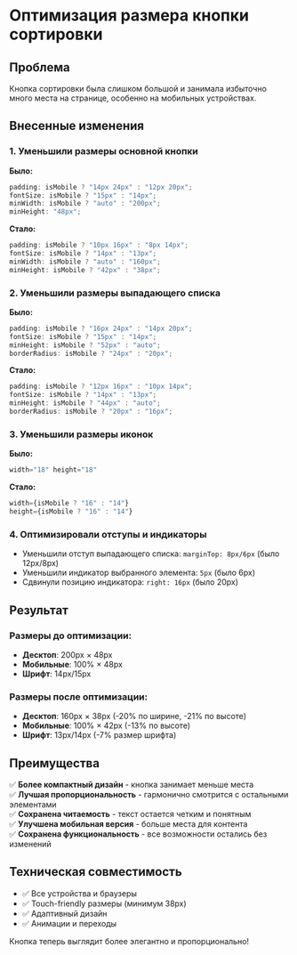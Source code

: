 # Оптимизация размера кнопки сортировки

## Проблема

Кнопка сортировки была слишком большой и занимала избыточно много места на странице, особенно на мобильных устройствах.

## Внесенные изменения

### 1. Уменьшили размеры основной кнопки

**Было:**

```javascript
padding: isMobile ? "14px 24px" : "12px 20px";
fontSize: isMobile ? "15px" : "14px";
minWidth: isMobile ? "auto" : "200px";
minHeight: "48px";
```

**Стало:**

```javascript
padding: isMobile ? "10px 16px" : "8px 14px";
fontSize: isMobile ? "14px" : "13px";
minWidth: isMobile ? "auto" : "160px";
minHeight: isMobile ? "42px" : "38px";
```

### 2. Уменьшили размеры выпадающего списка

**Было:**

```javascript
padding: isMobile ? "16px 24px" : "14px 20px";
fontSize: isMobile ? "15px" : "14px";
minHeight: isMobile ? "52px" : "auto";
borderRadius: isMobile ? "24px" : "20px";
```

**Стало:**

```javascript
padding: isMobile ? "12px 16px" : "10px 14px";
fontSize: isMobile ? "14px" : "13px";
minHeight: isMobile ? "44px" : "auto";
borderRadius: isMobile ? "20px" : "16px";
```

### 3. Уменьшили размеры иконок

**Было:**

```javascript
width="18" height="18"
```

**Стало:**

```javascript
width={isMobile ? "16" : "14"}
height={isMobile ? "16" : "14"}
```

### 4. Оптимизировали отступы и индикаторы

- Уменьшили отступ выпадающего списка: `marginTop: 8px/6px` (было 12px/8px)
- Уменьшили индикатор выбранного элемента: `5px` (было 6px)
- Сдвинули позицию индикатора: `right: 16px` (было 20px)

## Результат

### Размеры до оптимизации:

- **Десктоп**: 200px × 48px
- **Мобильные**: 100% × 48px
- **Шрифт**: 14px/15px

### Размеры после оптимизации:

- **Десктоп**: 160px × 38px (-20% по ширине, -21% по высоте)
- **Мобильные**: 100% × 42px (-13% по высоте)
- **Шрифт**: 13px/14px (-7% размер шрифта)

## Преимущества

✅ **Более компактный дизайн** - кнопка занимает меньше места  
✅ **Лучшая пропорциональность** - гармонично смотрится с остальными элементами  
✅ **Сохранена читаемость** - текст остается четким и понятным  
✅ **Улучшена мобильная версия** - больше места для контента  
✅ **Сохранена функциональность** - все возможности остались без изменений

## Техническая совместимость

- ✅ Все устройства и браузеры
- ✅ Touch-friendly размеры (минимум 38px)
- ✅ Адаптивный дизайн
- ✅ Анимации и переходы

Кнопка теперь выглядит более элегантно и пропорционально!
